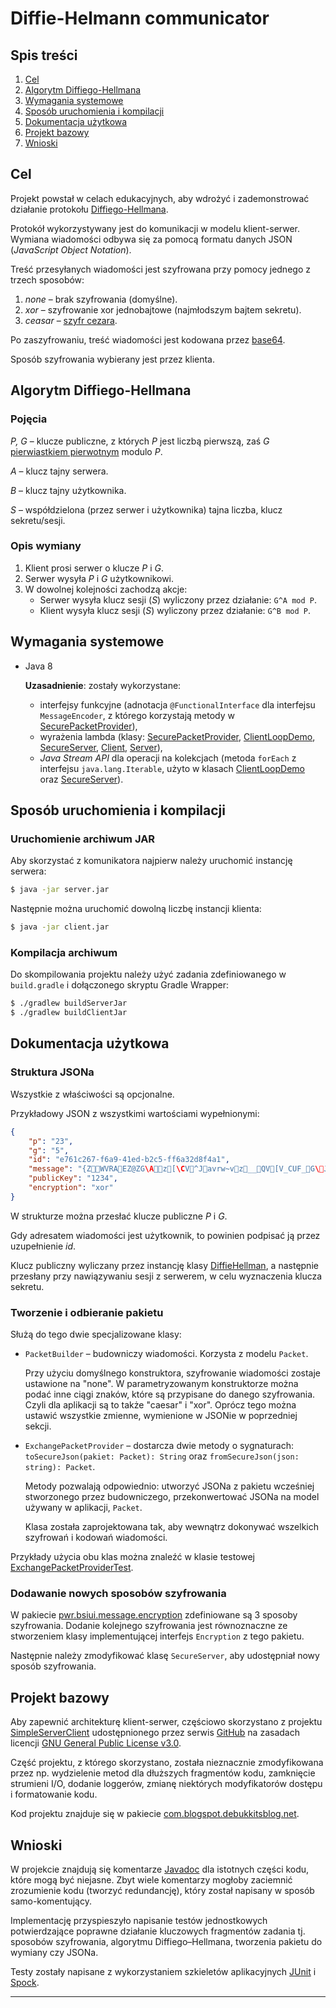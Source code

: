 # Diffie-Helmann communicator


## Spis treści
1. [Cel](#cel)
2. [Algorytm Diffiego-Hellmana](#algorytm-diffiego-hellmana)
3. [Wymagania systemowe](#wymagania-systemowe)
4. [Sposób uruchomienia i kompilacji](#sposób-uruchomienia-i-kompilacji)
5. [Dokumentacja użytkowa](#dokumentacja-użytkowa)
6. [Projekt bazowy](#projekt-bazowy)
7. [Wnioski](#wnioski)



## Cel

Projekt powstał w celach edukacyjnych, aby wdrożyć i zademonstrować działanie protokołu [Diffiego-Hellmana][Diffie–Hellman].

Protokół wykorzystywany jest do komunikacji w modelu klient-serwer.
Wymiana wiadomości odbywa się za pomocą formatu danych JSON (_JavaScript Object Notation_).  

Treść przesyłanych wiadomości jest szyfrowana przy pomocy jednego z trzech sposobów:
1. _none_ – brak szyfrowania (domyślne).
2. _xor_ – szyfrowanie xor jednobajtowe (najmłodszym bajtem sekretu).
3. _ceasar_ – [szyfr cezara][caesar].

Po zaszyfrowaniu, treść wiadomości jest kodowana przez [base64][].

Sposób szyfrowania wybierany jest przez klienta.


## Algorytm Diffiego-Hellmana

### Pojęcia

_P, G_ – klucze publiczne, z których _P_ jest liczbą pierwszą, zaś _G_ [pierwiastkiem pierwotnym][primitive root] modulo _P_.

_A_ – klucz tajny serwera.

_B_ – klucz tajny użytkownika.

_S_ – współdzielona (przez serwer i użytkownika) tajna liczba, klucz sekretu/sesji. 

### Opis wymiany 

1. Klient prosi serwer o klucze _P_ i _G_.
2. Serwer wysyła _P_ i _G_ użytkownikowi.
3. W dowolnej kolejności zachodzą akcje:
   - Serwer wysyła klucz sesji (_S_) wyliczony przez działanie: `G^A mod P`.
   - Klient wysyła klucz sesji (_S_) wyliczony przez działanie: `G^B mod P`. 



## Wymagania systemowe

- Java 8

   **Uzasadnienie**: zostały wykorzystane:
      
   - interfejsy funkcyjne (adnotacja `@FunctionalInterface` dla interfejsu `MessageEncoder`, 
   z którego korzystają metody w [SecurePacketProvider](src/main/java/pwr/bsiui/message/SecurePacketProvider.java)),
   - wyrażenia lambda (klasy: [SecurePacketProvider](src/main/java/pwr/bsiui/message/SecurePacketProvider.java), 
   [ClientLoopDemo](src/main/java/pwr/bsiui/net/ClientLoopDemo.java), [SecureServer](src/main/java/pwr/bsiui/net/SecureServer.java), 
   [Client](src/main/java/com/blogspot/debukkitsblog/net/Client.java), [Server](src/main/java/com/blogspot/debukkitsblog/net/Server.java)),
   - _Java Stream API_ dla operacji na kolekcjach (metoda `forEach` z interfejsu `java.lang.Iterable`, 
   użyto w klasach [ClientLoopDemo](src/main/java/pwr/bsiui/net/ClientLoopDemo.java) oraz 
   [SecureServer](src/main/java/pwr/bsiui/net/SecureServer.java)).



## Sposób uruchomienia i kompilacji

### Uruchomienie archiwum JAR

Aby skorzystać z komunikatora najpierw należy uruchomić instancję serwera:

```bash
$ java -jar server.jar
```

Następnie można uruchomić dowolną liczbę instancji klienta:

```bash
$ java -jar client.jar
```

### Kompilacja archiwum

Do skompilowania projektu należy użyć zadania zdefiniowanego w `build.gradle` i dołączonego skryptu Gradle Wrapper:

```bash
$ ./gradlew buildServerJar
$ ./gradlew buildClientJar
```



## Dokumentacja użytkowa

### Struktura JSONa

Wszystkie z właściwości są opcjonalne.

Przykładowy JSON z wszystkimi wartościami wypełnionymi:

```json
{
    "p": "23",
    "g": "5",
    "id": "e761c267-f6a9-41ed-b2c5-ff6a32d8f4a1",
    "message": "{ZWVRAEZ@ZG\Az[\CV^Javrw~vz__QV[V_CUF_G\J\F",
    "publicKey": "1234",
    "encryption": "xor" 
}
```

W strukturze można przesłać klucze publiczne _P_ i _G_.

Gdy adresatem wiadomości jest użytkownik, to powinien podpisać ją przez uzupełnienie _id_.

Klucz publiczny wyliczany przez instancję klasy [DiffieHellman](src/main/java/pwr/bsiui/message/DiffieHellman.java), a 
następnie przesłany przy nawiązywaniu sesji z serwerem, w celu wyznaczenia klucza sekretu.


### Tworzenie i odbieranie pakietu

Służą do tego dwie specjalizowane klasy:

- `PacketBuilder` – budowniczy wiadomości. Korzysta z modelu `Packet`.
   
   Przy użyciu domyślnego konstruktora, szyfrowanie wiadomości zostaje
   ustawione na "none". W parametryzowanym konstruktorze można podać inne ciągi znaków, które są przypisane 
   do danego szyfrowania. Czyli dla aplikacji są to także "caesar" i "xor". Oprócz tego można ustawić wszystkie zmienne, 
   wymienione w JSONie w poprzedniej sekcji.
   
- `ExchangePacketProvider` – dostarcza dwie metody o sygnaturach: `toSecureJson(pakiet: Packet): String` 
   oraz `fromSecureJson(json: string): Packet`.
   
   Metody pozwalają odpowiednio: utworzyć JSONa z pakietu wcześniej stworzonego przez budowniczego,
   przekonwertować JSONa na model używany w aplikacji, `Packet`.
   
   Klasa została zaprojektowana tak, aby wewnątrz dokonywać wszelkich szyfrowań i kodowań wiadomości.

Przykłady użycia obu klas można znaleźć w klasie testowej [ExchangePacketProviderTest](src/test/java/pwr/bsiui/message/ExchangePacketProviderTest.java).



### Dodawanie nowych sposobów szyfrowania

W pakiecie [pwr.bsiui.message.encryption](src/main/java/pwr/bsiui/message/encryption) zdefiniowane są 3 sposoby szyfrowania. 
Dodanie kolejnego szyfrowania jest równoznaczne ze stworzeniem klasy implementującej interfejs `Encryption` z tego pakietu.

Następnie należy zmodyfikować klasę `SecureServer`, aby udostępniał nowy sposób szyfrowania.



## Projekt bazowy

Aby zapewnić architekturę klient-serwer, częściowo skorzystano z projektu [SimpleServerClient][]
udostępnionego przez serwis [GitHub][] na zasadach licencji [GNU General Public License v3.0][GPL-3.0].

Część projektu, z którego skorzystano, została nieznacznie zmodyfikowana przez np.
wydzielenie metod dla dłuższych fragmentów kodu, zamknięcie strumieni I/O, dodanie loggerów, 
zmianę niektórych modyfikatorów dostępu i formatowanie kodu. 

Kod projektu znajduje się w pakiecie [com.blogspot.debukkitsblog.net](src/main/java/com/blogspot/debukkitsblog/net).



## Wnioski

W projekcie znajdują się komentarze [Javadoc][] dla istotnych części kodu, które mogą być niejasne.
Zbyt wiele komentarzy mogłoby zaciemnić zrozumienie kodu (tworzyć redundancję), 
który został napisany w sposób samo-komentujący.

Implementację przyspieszyło napisanie testów jednostkowych potwierdzające poprawne działanie kluczowych fragmentów zadania
tj. sposobów szyfrowania, algorytmu Diffiego–Hellmana, tworzenia pakietu do wymiany czy JSONa.

Testy zostały napisane z wykorzystaniem szkieletów aplikacyjnych [JUnit][] i [Spock][].


----------

[Diffie–Hellman]: https://en.wikipedia.org/wiki/Diffie–Hellman_key_exchange
[caesar]: https://en.wikipedia.org/wiki/Caesar_cipher
[base64]: https://en.wikipedia.org/wiki/Base64
[primitive root]: https://en.wikipedia.org/wiki/Primitive_root_modulo_n
[SimpleServerClient]: https://github.com/DeBukkIt/SimpleServerClient
[GitHub]: https://github.com
[GPL-3.0]: https://github.com/DeBukkIt/SimpleServerClient/blob/master/LICENSE
[Javadoc]: https://en.wikipedia.org/wiki/Javadoc
[JUnit]: https://en.wikipedia.org/wiki/JUnit
[Spock]: https://en.wikipedia.org/wiki/Spock_(testing_framework)
